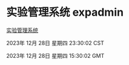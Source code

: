 # 实验管理系统 expadmin
[实验管理系统](http://219.139.199.210:56808/expadmin-782313d2-e1b1-4ea7-932e-3a55e6a1a4d0/)

2023年 12月 28日 星期四 23:30:02 CST

2023年 12月 28日 星期四 15:30:02 GMT
